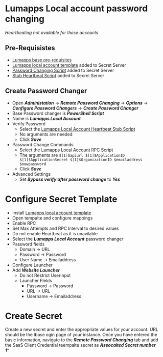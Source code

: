 # Lumapps Local account password changing
*Heartbeating not available for these accounts*

## Pre-Requisistes
- [Lumapps base pre-requisites](./readme.md)
- [Lumapps local account template](./Template/Lumapps%20Local%20Account.xml) added to Secret Server
- [Password Changing Script](./RemotePasswordChanger/LumappsLocalAccountRPC.ps1) added to Secret Server
- [Stub Heartbeat Script](./RemotePasswordChanger/LumappsLocalAccountHeartbeatStub.ps1) added to Secret Server

## Create Password Changer
- Open ***Administation*** -> ***Remote Password Changing*** -> ***Options*** -> ***Configure Password Changers*** -> ***Create Password Changer***
- Base Password changer is ***PowerShell Script***
- Name is ***Lumapps Local Account***
- Verify Password
  - Select the [Lumapps Local Account Heartbeat Stub Script ](./RemotePasswordChanger/LumappsLocalAccountHeartbeatStub.ps1)
  - No arguments are needed
  - Click ***Save***
- Password Change Commands
  - Select the [Lumapps Local Account RPC Script ](./RemotePasswordChanger/LumappsLocalAccountRPC.ps1)
  - The arguments are  `$[1]$apiurl $[1]$ApplicationID $[1]$ApplicationSecret $[1]$OrganizationID $emailaddress $newpassword`
  - Click ***Save***
- Advanced Settings
  - Set ***Bypass verify after password change*** to ***Yes***

# Configure Secret Template
- Install [Lumapps local account template](./Template/Lumapps%20Local%20Account.xml)
- Open tempalte and configure mappings
- Enable RPC
- Set Max Attempts and RPC Interval to desired values
- Do not enable Heartbeat as it is unavilable
- Select the ***Lumapps Local Account*** password changer
- Password fields
  - Domain -> URL
  - Password -> Password
  - User Name -> Emailaddress
 - Configure Launcher
 - Add ***Website Launcher***
   - Do not Restrict Userinput
   - Launcher FIelds
     - Password -> Password
     - URL -> URL
     - Username -> Emailaddress

# Create Secret
Create a new secret and enter the appropriate values for your account. URL should be the lbase ogin page of your instance.
Once you have entered the basic information, navigate to the ***Remote Password Changing*** tab and add the SaaS Client Credential teempalte secret as ***Assocaited Secret number 1****
  
